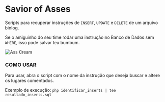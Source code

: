 # Savior of Asses
Scripts para recuperar instruções de `INSERT`, `UPDATE` e `DELETE` de um arquivo binlog.

Se o amiguinho do seu time rodar uma instrução no Banco de Dados sem `WHERE`, isso pode salvar teu bumbum. 

![Ass Cream](https://user-images.githubusercontent.com/35439823/142880397-91adb318-03a0-4588-a191-aa973ab0caeb.png)

### COMO USAR
Para usar, abra o script com o nome da instrução que deseja buscar e altere os lugares comentados.

Exemplo de execução: `php identificar_inserts | tee resultado_inserts.sql`
